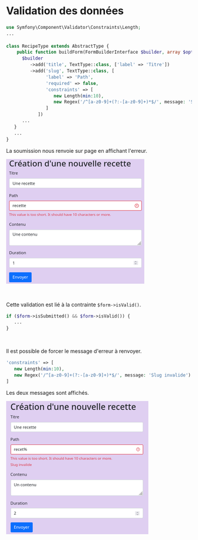 # Validation des données


```php
use Symfony\Component\Validator\Constraints\Length;
...

class RecipeType extends AbstractType {
    public function buildForm(FormBuilderInterface $builder, array $options): void  {
      $builder
         ->add('title', TextType::class, ['label' => 'Titre'])
         ->add('slug', TextType::class, [
               'label' => 'Path', 
               'required' => false, 
               'constraints' => [ 
                  new Length(min:10),
                  new Regex('/^[a-z0-9]+(?:-[a-z0-9]+)*$/', message: 'Slug invalide')
               ]
            ])
      ...
   }
   ...
}
```

La soumission nous renvoie sur page en affichant l'erreur. 

![23](pic/23.png)

<br>

Cette validation est lié à la contrainte `$form->isValid()`.

```php
if ($form->isSubmitted() && $form->isValid()) {
   ...
}
```

<br>

Il est possible de forcer le message d'erreur à renvoyer.

```php
'constraints' => [
   new Length(min:10),
   new Regex('/^[a-z0-9]+(?:-[a-z0-9]+)*$/', message: 'Slug invalide')
]
```

Les deux messages sont affichés.

![24](pic/24.png)